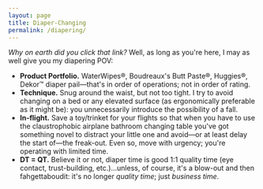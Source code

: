 ```yaml
---
layout: page
title: Diaper-Changing
permalink: /diapering/
---
```

*Why on earth did you click that link?* Well, as long as you're here, I may as well give you my diapering POV:
- **Product Portfolio.** WaterWipes®, Boudreaux's Butt Paste®, Huggies®, Dekor™ diaper pail—that's in order of operations; not in order of rating.
- **Technique.** Snug around the waist, but not too tight. I try to avoid changing on a bed or any elevated surface (as ergonomically preferable as it might be): you unnecessarily introduce the possibility of a fall.
- **In-flight.** Save a toy/trinket for your flights so that when you have to use the claustrophobic airplane bathroom changing table you've got something novel to distract your little one and avoid—or at least delay the start of—the freak-out. Even so, move with urgency; you're operating with limited time.
- **DT = QT.** Believe it or not, diaper time is good 1:1 quality time (eye contact, trust-building, etc.)...unless, of course, it's a blow-out and then fahgettaboudit: it's no longer *quality time*; just *business time*.